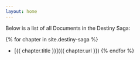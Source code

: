 ```yaml
---
layout: home
---
```

Below is a list of all Documents in the Destiny Saga:

{% for chapter in site.destiny-saga %}
- [{{ chapter.title }}]({{ chapter.url }})
{% endfor %}